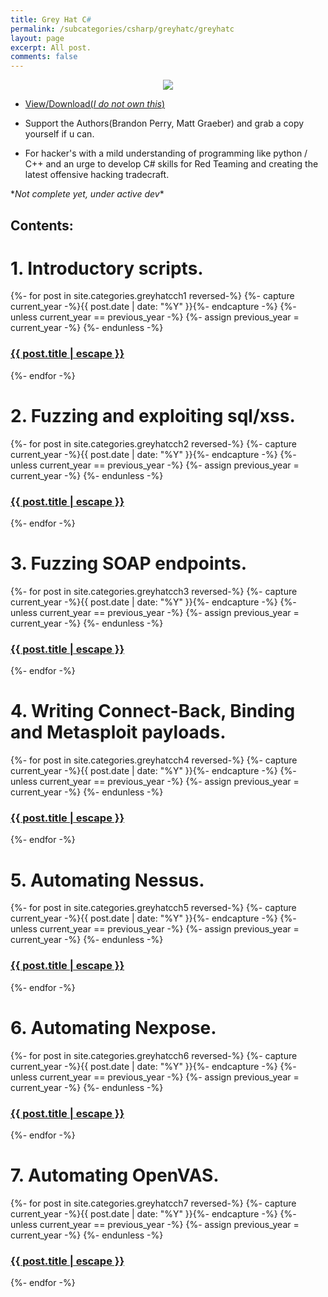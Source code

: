 ```yaml
---
title: Grey Hat C#
permalink: /subcategories/csharp/greyhatc/greyhatc
layout: page
excerpt: All post.
comments: false
---
```





<p align="center">
     <img src="https://libribook.com/Images/gray-hat-c-pdf.jpg">
</p>

* [View/Download(*I do not own this*)](https://drive.google.com/file/d/0B4hhbFaItiPxY0FNbG4ycFNxcXM/view?resourcekey=0-IyY1FRkKjxsaz8tZQpxLuw)

* Support the Authors(Brandon Perry, Matt Graeber) and grab a copy yourself if u can. 

* For hacker's with a mild understanding of programming like python / C++ and an urge to develop C# skills for Red Teaming and creating the latest offensive hacking tradecraft.

\*_Not complete yet, under active dev_*


## Contents:


<h1>1. Introductory scripts.</h1>
{%- for post in site.categories.greyhatcch1 reversed-%}
	  {%- capture current_year -%}{{ post.date | date: "%Y" }}{%- endcapture -%}
	  {%- unless current_year == previous_year -%}
	    {%- assign previous_year = current_year -%}
	  {%- endunless -%}
	  <article class="post-item">
	    <h3 class="post-item-title">
	      <a href="{{ post.url }}">{{ post.title | escape }}</a>
	    </h3> 
	  </article>
{%- endfor -%}


<h1>2. Fuzzing and exploiting sql/xss.</h1>
{%- for post in site.categories.greyhatcch2 reversed-%}
	  {%- capture current_year -%}{{ post.date | date: "%Y" }}{%- endcapture -%}
	  {%- unless current_year == previous_year -%}
	    {%- assign previous_year = current_year -%}
	  {%- endunless -%}
	  <article class="post-item">
	    <h3 class="post-item-title">
	      <a href="{{ post.url }}">{{ post.title | escape }}</a>
	    </h3> 
	  </article>
{%- endfor -%}

<h1>3. Fuzzing SOAP endpoints.</h1>
{%- for post in site.categories.greyhatcch3 reversed-%}
	  {%- capture current_year -%}{{ post.date | date: "%Y" }}{%- endcapture -%}
	  {%- unless current_year == previous_year -%}
	    {%- assign previous_year = current_year -%}
	  {%- endunless -%}
	  <article class="post-item">
	    <h3 class="post-item-title">
	      <a href="{{ post.url }}">{{ post.title | escape }}</a>
	    </h3> 
	  </article>
{%- endfor -%}


<h1>4. Writing Connect-Back, Binding and Metasploit payloads.</h1>
{%- for post in site.categories.greyhatcch4 reversed-%}
	  {%- capture current_year -%}{{ post.date | date: "%Y" }}{%- endcapture -%}
	  {%- unless current_year == previous_year -%}
	    {%- assign previous_year = current_year -%}
	  {%- endunless -%}
	  <article class="post-item">
	    <h3 class="post-item-title">
	      <a href="{{ post.url }}">{{ post.title | escape }}</a>
	    </h3> 
	  </article>
{%- endfor -%}

<h1>5. Automating Nessus.</h1>
{%- for post in site.categories.greyhatcch5 reversed-%}
	  {%- capture current_year -%}{{ post.date | date: "%Y" }}{%- endcapture -%}
	  {%- unless current_year == previous_year -%}
	    {%- assign previous_year = current_year -%}
	  {%- endunless -%}
	  <article class="post-item">
	    <h3 class="post-item-title">
	      <a href="{{ post.url }}">{{ post.title | escape }}</a>
	    </h3> 
	  </article>
{%- endfor -%}

<h1>6. Automating Nexpose.</h1>
{%- for post in site.categories.greyhatcch6 reversed-%}
	  {%- capture current_year -%}{{ post.date | date: "%Y" }}{%- endcapture -%}
	  {%- unless current_year == previous_year -%}
	    {%- assign previous_year = current_year -%}
	  {%- endunless -%}
	  <article class="post-item">
	    <h3 class="post-item-title">
	      <a href="{{ post.url }}">{{ post.title | escape }}</a>
	    </h3> 
	  </article>
{%- endfor -%}


<h1>7. Automating OpenVAS.</h1>
{%- for post in site.categories.greyhatcch7 reversed-%}
	  {%- capture current_year -%}{{ post.date | date: "%Y" }}{%- endcapture -%}
	  {%- unless current_year == previous_year -%}
	    {%- assign previous_year = current_year -%}
	  {%- endunless -%}
	  <article class="post-item">
	    <h3 class="post-item-title">
	      <a href="{{ post.url }}">{{ post.title | escape }}</a>
	    </h3> 
	  </article>
{%- endfor -%}

